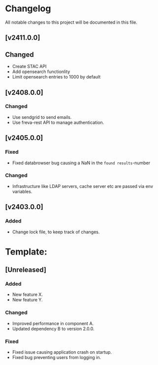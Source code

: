# Changelog



All notable changes to this project will be documented in this file.
## [v2411.0.0]
## Changed
- Create STAC API
- Add opensearch functionlity
- Limit opensearch entries to 1000 by default

## [v2408.0.0]

### Changed
- Use sendgrid to send emails.
- Use freva-rest API to manage authentication.


## [v2405.0.0]

### Fixed
- Fixed databrowser bug causing a NaN in the `found results`-number

### Changed
- Infrastructure like LDAP servers, cache server etc are passed via env
  variables.

## [v2403.0.0]

### Added
- Change lock file, to keep track of changes.


# Template:
## [Unreleased]

### Added
- New feature X.
- New feature Y.

### Changed
- Improved performance in component A.
- Updated dependency B to version 2.0.0.

### Fixed
- Fixed issue causing application crash on startup.
- Fixed bug preventing users from logging in.
